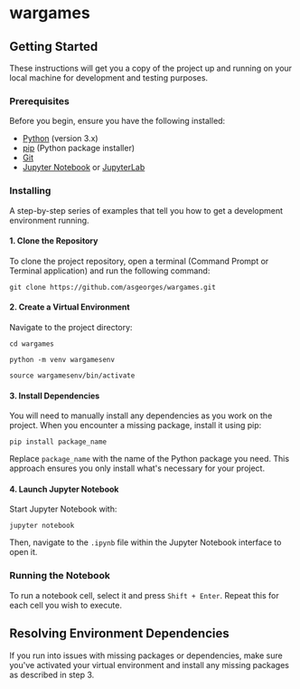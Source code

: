 # wargames


## Getting Started

These instructions will get you a copy of the project up and running on your local machine for development and testing purposes.

### Prerequisites

Before you begin, ensure you have the following installed:

- [Python](https://www.python.org/downloads/) (version 3.x)
- [pip](https://pip.pypa.io/en/stable/installation/) (Python package installer)
- [Git](https://git-scm.com/downloads)
- [Jupyter Notebook](https://jupyter.org/install) or [JupyterLab](https://jupyter.org/install)

### Installing

A step-by-step series of examples that tell you how to get a development environment running.

#### 1. Clone the Repository

To clone the project repository, open a terminal (Command Prompt or Terminal application) and run the following command:


`git clone https://github.com/asgeorges/wargames.git` 

#### 2. Create a Virtual Environment

Navigate to the project directory:

`cd wargames`

`python -m venv wargamesenv`


`source wargamesenv/bin/activate`


#### 3. Install Dependencies

You will need to manually install any dependencies as you work on the project. When you encounter a missing package, install it using pip:



`pip install package_name`


Replace `package_name` with the name of the Python package you need. This approach ensures you only install what's necessary for your project.

#### 4. Launch Jupyter Notebook 

Start Jupyter Notebook with:

`jupyter notebook`


Then, navigate to the `.ipynb` file within the Jupyter Notebook interface to open it.

### Running the Notebook

To run a notebook cell, select it and press `Shift + Enter`. Repeat this for each cell you wish to execute.

## Resolving Environment Dependencies

If you run into issues with missing packages or dependencies, make sure you've activated your virtual environment and install any missing packages as described in step 3.




